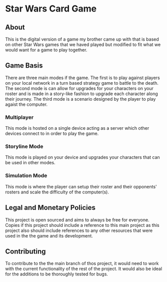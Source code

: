 # Star Wars Card Game
## About
This is the digital version of a game my brother came up with that is based on other Star Wars games that we haved played but modified to fit what we would want for a game to play together. 

## Game Basis
There are three main modes if the game. The first is to play against players on your local network in a turn based strategy game to battle to the death. The second mode is can allow for upgrades for your characters on your roster and is made in a story-like fashion to upgrade each character along their journey. The third mode is a scenario designed by the player to play agaist the computer. 

### Multiplayer 
This mode is hosted on a single device acting as a server which other devices connect to in order to play the game. 

### Storyline Mode
This mode is played on your device and upgrades your characters that can be used in other modes. 

### Simulation Mode
This mode is where the player can setup their roster and their opponents' rosters and scale the difficulty of the computer(s). 

## Legal and Monetary Policies
This project is open sourced and aims to always be free for everyone. Copies if this project should include a reference to this main project as this project also should include references to any other resources that were used in the the game and its development. 

## Contributing 
To contribute to the the main branch of thos project, it would need to work with the current functionality of the rest of the project. It would also be ideal for the additions to be thoroughly tested for bugs. 